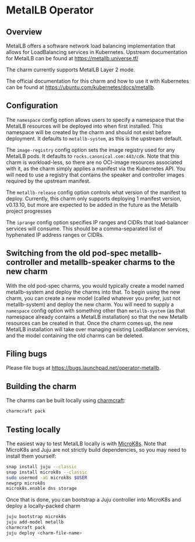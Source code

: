 # MetalLB Operator

## Overview

MetalLB offers a software network load balancing implementation that allows for
LoadBalancing services in Kubernetes. Upstream documentation for MetalLB can be
found at <https://metallb.universe.tf/>

The charm currently supports MetalLB Layer 2 mode. 

The official documentation for this charm and how to use it with Kubernetes
can be found at <https://ubuntu.com/kubernetes/docs/metallb>.

## Configuration

The `namespace` config option allows users to specify a namespace that the MetalLB resources will be deployed into when
first installed. This namespace will be created by the charm and should not exist before deployment. 
It defaults to `metallb-system`, as this is the upstream default. 

The `image-registry` config option sets the image registry used for any MetalLB pods. It defaults to 
`rocks.canonical.com:443/cdk`. Note that this charm is workload-less, so there are no OCI-image resources associated with
it, as the charm simply applies a manifest via the Kubernetes API. You will need to use a registry that contains 
the speaker and controller images required by the upstream manifest. 

The `metallb-release` config option controls what version of the manifest to deploy. Currently, this charm only supports
deploying 1 manifest version, v0.13.10, but more are expected to be added in the future as the Metallb project 
progresses

The `iprange` config option specifies IP ranges and CIDRs that load-balancer services will consume. 
This should be a comma-separated list of hyphenated IP address ranges or CIDRs. 

## Switching from the old pod-spec metallb-controller and metallb-speaker charms to the new charm

With the old pod-spec charms, you would typically create a model named metallb-system and deploy the charms into that. 
To begin using the new charm, you can create a new model (called whatever you prefer, just not metallb-system) and deploy the new charm. You will 
need to supply a `namespace` config option with something other than `metallb-system` (as that namespace already contains
a MetalLB installation) so that the new Metallb resources can be created in that. Once the charm comes up, the new 
MetalLB installation will take over managing existing LoadBalancer services, and the model containing the old charms 
can be deleted. 

## Filing bugs

Please file bugs at https://bugs.launchpad.net/operator-metallb.

## Building the charm

The charms can be built locally using [charmcraft][]:

```bash
charmcraft pack 
```

## Testing locally

The easiest way to test MetalLB locally is with [MicroK8s][]. Note that
MicroK8s and Juju are not strictly build dependencies, so you may need
to install them yourself:

```bash
snap install juju --classic
snap install microk8s --classic
sudo usermod -aG microk8s $USER
newgrp microk8s
microk8s.enable dns storage
```

Once that is done, you can bootstrap a Juju controller into MicroK8s and deploy a locally-packed charm

```bash
juju bootstrap microk8s
juju add-model metallb
charmcraft pack
juju deploy <charm-file-name>
```

<!-- Links -->
[charmcraft]: https://github.com/canonical/charmcraft/
[MicroK8s]: http://microk8s.io/

